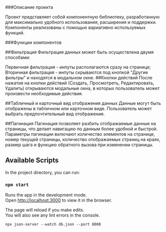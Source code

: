 ###Описание проекта

Проект представляет собой компонентную библиотеку, разработанную для максимально удобного использования, расширения и поддержки. Компоненты реализованы с помощью вариативно используемых функций.

###Функции компонентов

##Фильтрация
Фильтрация данных может быть осуществлена двумя способами:

Первичная фильтрация - инпуты располагаются сразу на странице;
Вторичная фильтрация - инпуты скрываются под кнопкой "Другие фильтры" и находятся в модальном окне.
##Кнопки действий
После нажатия на кнопки действий (Создать, Просмотреть, Редактировать, Удалить) открываются модальные окна, в которых пользователь может произвести необходимые действия.

##Табличный и карточный вид отображения данных
Данные могут быть отображены в табличном или карточном виде. Пользователь может выбрать предпочтительный вид отображения.

##Пагинация
Пагинация позволяет разбить отображаемые данные на страницы, что делает навигацию по данным более удобной и быстрой. Параметры пагинации включают количество элементов на странице, номер текущей страницы, количество отображаемых страниц на краях, размер шага и функцию обратного вызова при изменении страницы.

## Available Scripts

In the project directory, you can run:

### `npm start`

Runs the app in the development mode.\
Open [http://localhost:3000](http://localhost:3000) to view it in the browser.

The page will reload if you make edits.\
You will also see any lint errors in the console.

`npx json-server --watch db.json --port 8000`
